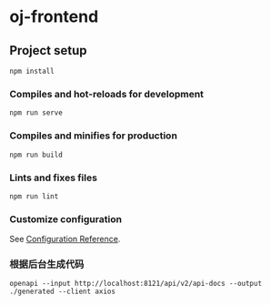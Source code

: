 # oj-frontend

## Project setup
```
npm install
```

### Compiles and hot-reloads for development
```
npm run serve
```

### Compiles and minifies for production
```
npm run build
```

### Lints and fixes files
```
npm run lint
```

### Customize configuration
See [Configuration Reference](https://cli.vuejs.org/config/).

### 根据后台生成代码
```shell
openapi --input http://localhost:8121/api/v2/api-docs --output ./generated --client axios
```